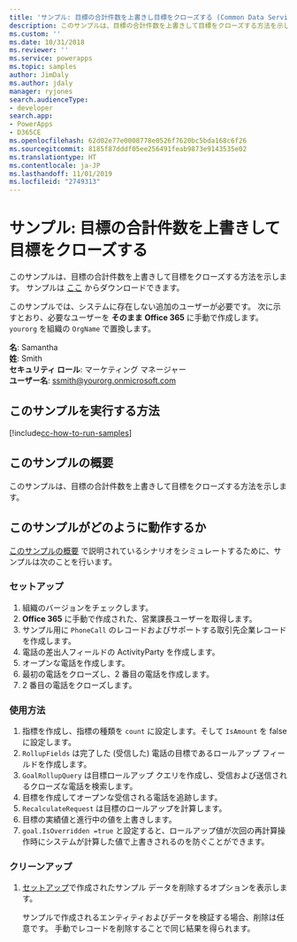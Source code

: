 ```yaml
---
title: 'サンプル: 目標の合計件数を上書きし目標をクローズする (Common Data Service) | Microsoft Docs'
description: このサンプルは、目標の合計件数を上書きして目標をクローズする方法を示します。
ms.custom: ''
ms.date: 10/31/2018
ms.reviewer: ''
ms.service: powerapps
ms.topic: samples
author: JimDaly
ms.author: jdaly
manager: ryjones
search.audienceType:
- developer
search.app:
- PowerApps
- D365CE
ms.openlocfilehash: 62d02e77e0008778e0526f7620bc5bda168c6f26
ms.sourcegitcommit: 8185f87dddf05ee256491feab9873e9143535e02
ms.translationtype: HT
ms.contentlocale: ja-JP
ms.lasthandoff: 11/01/2019
ms.locfileid: "2749313"
---
```

# <a name="sample-override-goal-total-count-and-close-the-goal"></a>サンプル: 目標の合計件数を上書きして目標をクローズする

このサンプルは、目標の合計件数を上書きして目標をクローズする方法を示します。 サンプルは [ここ](https://github.com/Microsoft/PowerApps-Samples/tree/master/cds/orgsvc/C%23/OverrideGoalTotal) からダウンロードできます。

このサンプルでは、システムに存在しない追加のユーザーが必要です。 次に示すとおり、必要なユーザーを **そのまま** **Office 365** に手動で作成します。 `yourorg` を組織の `OrgName` で置換します。

**名**: Samantha<br/>
**姓**: Smith<br/>
**セキュリティ ロール**: マーケティング マネージャー<br/>
**ユーザー名**: ssmith@yourorg.onmicrosoft.com<br/>

## <a name="how-to-run-this-sample"></a>このサンプルを実行する方法

[!include[cc-how-to-run-samples](../../includes/cc-how-to-run-samples.md)]

## <a name="what-this-sample-does"></a>このサンプルの概要


このサンプルは、目標の合計件数を上書きして目標をクローズする方法を示します。

## <a name="how-this-sample-works"></a>このサンプルがどのように動作するか

[このサンプルの概要](#what-this-sample-does) で説明されているシナリオをシミュレートするために、サンプルは次のことを行います。

### <a name="setup"></a>セットアップ

1. 組織のバージョンをチェックします。
2. **Office 365** に手動で作成された、営業課長ユーザーを取得します。
3. サンプル用に `PhoneCall` のレコードおよびサポートする取引先企業レコードを作成します。
4. 電話の差出人フィールドの ActivityParty を作成します。
5. オープンな電話を作成します。
6. 最初の電話をクローズし、2 番目の電話を作成します。
7. 2 番目の電話をクローズします。

### <a name="demonstrate"></a>使用方法

1. 指標を作成し、指標の種類を `count` に設定します。そして `IsAmount` を false に設定します。
2. `RollupFields` は完了した (受信した) 電話の目標であるロールアップ フィールドを作成します。
3. `GoalRollupQuery` は目標ロールアップ クエリを作成し、受信および送信されるクローズな電話を検索します。 
4. 目標を作成してオープンな受信される電話を追跡します。
5. `RecalculateRequest` は目標のロールアップを計算します。 
6. 目標の実績値と進行中の値を上書きします。
7. `goal.IsOverridden =true` と設定すると、ロールアップ値が次回の再計算操作時にシステムが計算した値で上書きされるのを防ぐことができます。

### <a name="clean-up"></a>クリーンアップ

1. [セットアップ](#setup)で作成されたサンプル データを削除するオプションを表示します。

    サンプルで作成されるエンティティおよびデータを検証する場合、削除は任意です。 手動でレコードを削除することで同じ結果を得られます。
